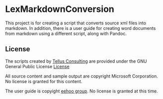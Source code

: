 # LexMarkdownConversion

This project is for creating a script that converts source xml files into markdown.
In addition, there is a user guide for creating word documents from markdown using a different script, along with Pandoc.

## License

The scripts created by [Tellus Consulting](http://tellus-consulting.com) are provided under the GNU General Public License [License](license.md)

All source content and sample output are copyright Microsoft Corporation. No license is granted for this content.

The user guide is copyight [eehoo group](http://www.eehoogroup.com/). No license is granted at this time.
